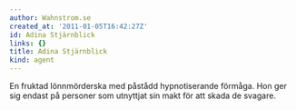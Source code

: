 ```yaml
---
author: Wahnstrom.se
created_at: '2011-01-05T16:42:27Z'
id: Adina Stjärnblick
links: {}
title: Adina Stjärnblick
kind: agent
---
```


En fruktad lönnmörderska med påstådd hypnotiserande förmåga. Hon ger sig endast på personer som
utnyttjat sin makt för att skada de svagare.